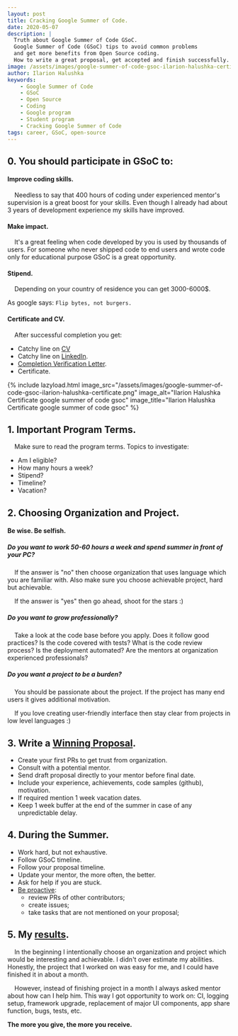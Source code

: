 ```yaml
---
layout: post
title: Cracking Google Summer of Code.
date: 2020-05-07
description: |
  Truth about Google Summer of Code GSoC.
  Google Summer of Code (GSoC) tips to avoid common problems
  and get more benefits from Open Source coding.
  How to write a great proposal, get accepted and finish successfully.
image: /assets/images/google-summer-of-code-gsoc-ilarion-halushka-certificate.png
author: Ilarion Halushka
keywords:
    - Google Summer of Code
    - GSoC
    - Open Source
    - Coding
    - Google program
    - Student program
    - Cracking Google Summer of Code
tags: career, GSoC, open-source
---
```


## 0. You should participate in GSoC to:

#### Improve coding skills.

&nbsp;&nbsp;&nbsp; Needless to say that 400 hours of coding under experienced mentor's supervision is a great boost for your skills.
Even though I already had about 3 years of development experience my skills have improved.

#### Make impact.

&nbsp;&nbsp;&nbsp; It's a great feeling when code developed by you is used by thousands of users.
For someone who never shipped code to end users and wrote code only for educational purpose GSoC is a great opportunity.

#### Stipend.

&nbsp;&nbsp;&nbsp; Depending on your country of residence you can get 3000-6000$.

As google says: `Flip bytes, not burgers.`

#### Certificate and CV.

&nbsp;&nbsp;&nbsp; After successful completion you get:
* Catchy line on <a target="_blank" href="{{ site.url }}/about">CV</a>
* Catchy line on <a target="_blank" href="https://www.linkedin.com/in/ilarion-halushka-6a31a5173">LinkedIn</a>. 
* <a target="_blank" href="https://gist.github.com/IlarionHalushka/5d2fd5a74aaffad426c81253e8dd5c65#completion-verification-letter">Completion Verification Letter</a>.
* Certificate.

{% include lazyload.html image_src="/assets/images/google-summer-of-code-gsoc-ilarion-halushka-certificate.png" image_alt="Ilarion Halushka Certificate google summer of code gsoc" image_title="Ilarion Halushka Certificate google summer of code gsoc" %}

## 1. Important Program Terms.

&nbsp;&nbsp;&nbsp; Make sure to read the program terms. Topics to investigate:

* Am I eligible?
* How many hours a week?
* Stipend?
* Timeline?
* Vacation?

## 2. Choosing Organization and Project.

#### Be wise. Be selfish.

##### Do you want to work 50-60 hours a week and spend summer in front of your PC?

&nbsp;&nbsp;&nbsp; If the answer is "no" then choose organization that uses language which you are familiar with.
Also make sure you choose achievable project, hard but achievable.

&nbsp;&nbsp;&nbsp; If the answer is "yes" then go ahead, shoot for the stars :)

##### Do you want to grow professionally?

&nbsp;&nbsp;&nbsp; Take a look at the code base before you apply.
Does it follow good practices? 
Is the code covered with tests?
What is the code review process? 
Is the deployment automated?
Are the mentors at organization experienced professionals?

##### Do you want a project to be a burden?

&nbsp;&nbsp;&nbsp; You should be passionate about the project.
If the project has many end users it gives additional motivation.

&nbsp;&nbsp;&nbsp; If you love creating user-friendly interface then stay clear from
projects in low level languages :)

## 3. Write a <a target="_blank" href="https://docs.google.com/document/d/1CfJZOqpR3I0gsrq9LVMhcTbeCxlN7YwQVUSieNKcQ2k/edit?usp=sharing">Winning Proposal</a>.

* Create your first PRs to get trust from organization.
* Consult with a potential mentor.
* Send draft proposal directly to your mentor before final date.
* Include your experience, achievements, code samples (github), motivation.
* If required mention 1 week vacation dates.
* Keep 1 week buffer at the end of the summer in case of any unpredictable delay.

## 4. During the Summer.

* Work hard, but not exhaustive.
* Follow GSoC timeline.
* Follow your proposal timeline.
* Update your mentor, the more often, the better.
* Ask for help if you are stuck.
* <a target="_blank" href="https://github.com/pulls?q=org%3ARocketChat+author%3AIlarionHalushka">Be proactive</a>: 
   * review PRs of other contributors;
   * create issues;
   * take tasks that are not mentioned on your proposal;

## 5. My <a target="_blank" href="https://gist.github.com/IlarionHalushka/93d90e6fffb9e08c3b9cc1254b696d5b">results</a>. 

&nbsp;&nbsp;&nbsp; In the beginning I intentionally choose an organization and project
which would be interesting and achievable. I didn't over estimate my abilities.
Honestly, the project that I worked on was easy for me, and I could have finished it in about a month.

&nbsp;&nbsp;&nbsp;  However, instead of finishing project in a month
I always asked mentor about how can I help him.
This way I got opportunity to work on:
CI, logging setup, framework upgrade, replacement of major UI components, app share function, bugs, tests, etc.

**The more you give, the more you receive.**









